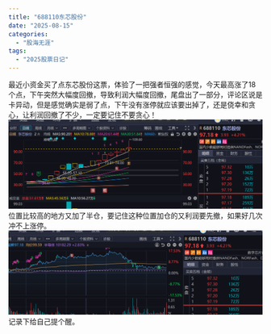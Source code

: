 ```yaml
---
title: "688110东芯股份"
date: "2025-08-15"
categories: 
  - "股海无涯"
tags: 
  - "2025股票日记"
---
```

最近小资金买了点东芯股份这票，体验了一把强者恒强的感觉，今天最高涨了18个点，下午突然大幅度回撤，导致利润大幅度回撤，尾盘出了一部分，评论区说是卡异动，但是感觉确实是弱了点，下午没有涨停就应该要出掉了，还是侥幸和贪心，让利润回撤了不少，一定要记住不要贪心！
![alt text](image.png)
位置比较高的地方又加了半仓，要记住这种位置加仓的又利润要先撤，如果好几次冲不上涨停。
![alt text](image-1.png)
记录下给自己提个醒。